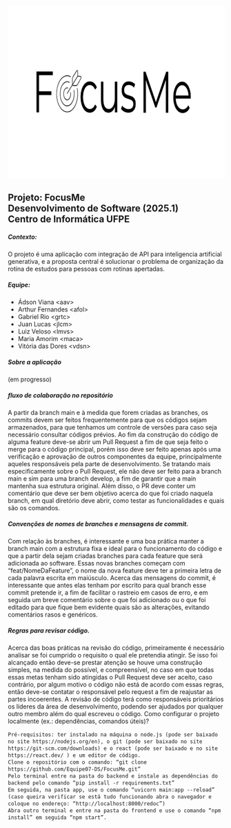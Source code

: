 <img src="assets/logoFocusMe.png" height="400px">

## Projeto: FocusMe<br>Desenvolvimento de Software (2025.1)<br>Centro de Informática UFPE

##### Contexto:
O projeto é uma aplicação com integração de API para inteligencia artificial generativa, e a proposta central é solucionar o problema de organização da rotina de estudos para pessoas com rotinas apertadas.

##### Equipe:

* Ádson Viana \<aav>
* Arthur Fernandes \<afol>
* Gabriel Rio \<grtc>
* Juan Lucas \<jlcm>
* Luiz Veloso \<lmvs>
* Maria Amorim \<maca>
* Vitória das Dores \<vdsn>

##### Sobre a aplicação

(em progresso)


#####  fluxo de colaboração no repositório

A partir da branch main e à medida que forem criadas as branches, os commits devem ser feitos frequentemente para que os códigos sejam armazenados, para que tenhamos um controle de versões para caso seja necessário consultar códigos prévios. Ao fim da construção do código de alguma feature deve-se abrir um Pull Request a fim de que seja feito o merge para o código principal, porém isso deve ser feito apenas após uma verificação e aprovação de outros componentes da equipe, principalmente aqueles responsáveis pela parte de desenvolvimento. Se tratando mais especificamente sobre o Pull Request, ele não deve ser feito para a branch main e sim para uma branch develop, a fim de garantir que a main mantenha sua estrutura original. Além disso, o PR deve conter um comentário que deve ser bem objetivo acerca do que foi criado naquela branch, em qual diretório deve abrir, como testar as funcionalidades e quais são os comandos.

##### Convenções de nomes de branches e mensagens de commit.

Com relação às branches, é interessante e uma boa prática manter a branch main com a estrutura fixa e ideal para o funcionamento do código e que a partir dela sejam criadas branches para cada feature que será adicionada ao software. Essas novas branches começam com “feat/NomeDaFeature”, o nome da nova feature deve ter a primeira letra de cada palavra escrita em maiúsculo. Acerca das mensagens do commit, é interessante que antes elas tenham por escrito para qual branch esse commit pretende ir, a fim de facilitar o rastreio em casos de erro, e em seguida um breve comentário sobre o que foi adicionado ou o que foi editado para que fique bem evidente quais são as alterações, evitando comentários rasos e genéricos.

##### Regras para revisar código.

Acerca das boas práticas na revisão do código, primeiramente é necessário analisar se foi cumprido o requisito o qual ele pretendia atingir. Se isso foi alcançado então deve-se prestar atenção se houve uma construção simples, na medida do possível, e compreensível, no caso em que todas essas metas tenham sido atingidas o Pull Request deve ser aceito, caso contrário, por algum motivo o código não está de acordo com essas regras, então deve-se contatar o responsável pelo request a fim de reajustar as partes incoerentes. A revisão de código terá como responsáveis prioritários os líderes da área de desenvolvimento, podendo ser ajudados por qualquer outro membro além do qual escreveu o código.
Como configurar o projeto localmente (ex.: dependências, comandos úteis)?

    Pré-requisitos: ter instalado na máquina o node.js (pode ser baixado no site https://nodejs.org/en), o git (pode ser baixado no site https://git-scm.com/downloads) e o react (pode ser baixado e no site https://react.dev/ ) e um editor de código.
    Clone o repositório com o comando: “git clone https://github.com/Equipe07-DS/FocusMe.git”
    Pelo terminal entre na pasta do backend e instale as dependências do backend pelo comando “pip install -r requirements.txt”
    Em seguida, na pasta app, use o comando “uvicorn main:app --reload” (caso queira verificar se está tudo funcionando abra o navegador e coloque no endereço: “http://localhost:8000/redoc”)
    Abra outro terminal e entre na pasta do frontend e use o comando “npm install” em seguida “npm start”.

